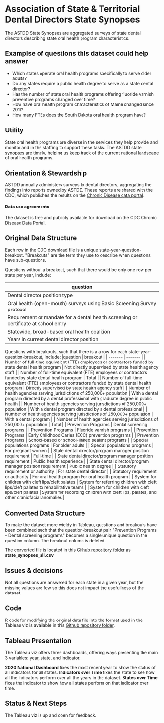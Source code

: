 # Association of State & Territorial Dental Directors State Synopses

The ASTDD State Synopses are aggregated surveys of state dental directors describing state oral health program characteristics. 


## Examplse of questions this dataset could help answer

* Which states operate oral health programs specifically to serve older adults?
* Do any states require a public health degree to serve as a state dental director?
* Has the number of state oral health programs offering fluoride varnish preventive programs changed over time?
* How have oral health program characteristics of Maine changed since 2011?
* How many FTEs does the South Dakota oral health program have?

## Utility

State oral health programs are diverse in the services they help provide and monitor and in the staffing to support these tasks. The ASTDD state synopses are timely, helping us keep track of the current national landscape of oral health programs. 

## Orientation & Stewardship  

ASTDD annually administers surveys to dental directors, aggregating the findings into reports owned by ASTDD. These reports are shared with the CDC, which publishes the results on the [Chronic Disease data portal](https://chronicdata.cdc.gov/Oral-Health/ASTDD-Synopses-of-State-Oral-Health-Programs-Selec/vwmz-4ja3/data). 

#### Data use agreements

The dataset is free and publicly available for download on the CDC Chronic Disease Data Portal.

## Original Data Structure

Each row in the CDC download file is a unique state-year-question-breakout. "Breakouts" are the term they use to describe when questions have sub-questions. 

Questions without a breakout, such that there would be only one row per state per year, include:

|question | 
| ------- | 
| Dental director position type	| 
| Oral health (open-mouth) surveys using Basic Screening Survey protocol	| 
| Requirement or mandate for a dental health screening or certificate at school entry	| 
| Statewide, broad-based oral health coalition	| 
| Years in current dental director position	| 

Questions with breakouts, such that there is a a row for each state-year-question-breakout, include:
|question | breakout |
| ------- | ------- | 
| Number of full-time equivalent (FTE) employees or contractors funded by state dental health program	| Not directly supervised by state health agency staff |
| Number of full-time equivalent (FTE) employees or contractors funded by state dental health program	| Total |
| Number of full-time equivalent (FTE) employees or contractors funded by state dental health program	| Directly supervised by state health agency staff |
| Number of health agencies serving jurisdictions of 250,000+ population | With a dental program directed by a dental professional with graduate degree in public health |
| Number of health agencies serving jurisdictions of 250,000+ population | With a dental program directed by a dental professional |
| Number of health agencies serving jurisdictions of 250,000+ population | With a dental program |
| Number of health agencies serving jurisdictions of 250,000+ population | Total |
| Prevention Programs | Dental screening programs |
| Prevention Programs | Fluoride varnish programs |
| Prevention Programs | Early Childhood Caries (ECC) prevention programs |
| Prevention Programs | School-based or school-linked sealant programs |
| Special populations programs | For older adults |
| Special populations programs | For pregnant women |
| State dental director/program manager position requirement | Full-time |
| State dental director/program manager position requirement | Public health experience |
| State dental director/program manager position requirement | Public health degree |
| Statutory requirement or authority | For state dental director |
| Statutory requirement or authority | For oral health program For oral health program |
| System for children with cleft lips/cleft palates | System for referring children with cleft lips/cleft palates to rehabilitative teams |
| System for children with cleft lips/cleft palates | System for recording children with cleft lips, palates, and other craniofacial anomalies |


## Converted Data Structure

To make the dataset more wieldy in Tableau, questions and breakouts have been combined such that the question-breakout pair "Prevention Programs - Dental screening programs" becomes a single unique question in the question column. The breakout column is deleted.

The converted file is located in this [Github repository folder](https://github.com/PositiveSumData/NationalOralHealthDataPortal/tree/master/Data/ASTDD_State_Synopses) as **state_synopses_all.csv**

## Issues & decisions

Not all questions are answered for each state in a given year, but the missing values are few so this does not impact the usefullness of the dataset.

## Code

R code for modifying the original data file into the format used in the Tableau viz is available in this [Github repository folder](https://github.com/PositiveSumData/NationalOralHealthDataPortal/tree/master/Data/ASTDD_State_Synopses). 


## Tableau Presentation

The Tableau viz offers three dashboards, offering ways presenting the main 3 variables: year, state, and indicator. 

**2020 National Dashboard** fixes the most recent year to show the status of all indicators for all states.
**Indicators over Time** fixes the state to see how all the indicators perform over all the years in the dataset.
**States over Time** fixes the indicator to show how all states perform on that indicator over time.


## Status & Next Steps

The Tableau viz is up and open for feedback.
